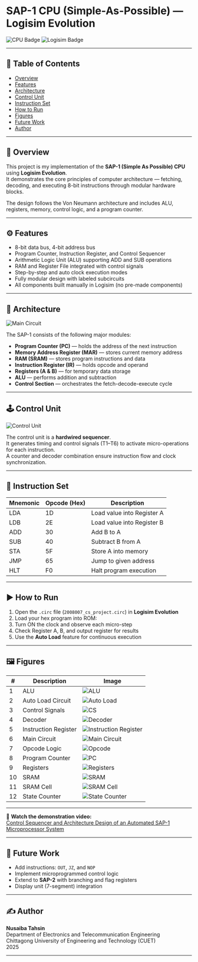# SAP-1 CPU (Simple-As-Possible) — Logisim Evolution
![CPU Badge](https://img.shields.io/badge/CPU-SAP--1-brightgreen)
![Logisim Badge](https://img.shields.io/badge/Tool-Logisim--Evolution-blue)

---

## 📘 Table of Contents
- [Overview](#overview)
- [Features](#features)
- [Architecture](#architecture)
- [Control Unit](#control-unit)
- [Instruction Set](#instruction-set)
- [How to Run](#how-to-run)
- [Figures](#figures)
- [Future Work](#future-work)
- [Author](#author)

---

## 🧩 Overview
This project is my implementation of the **SAP-1 (Simple As Possible) CPU** using **Logisim Evolution**.  
It demonstrates the core principles of computer architecture — fetching, decoding, and executing 8-bit instructions through modular hardware blocks.

The design follows the Von Neumann architecture and includes ALU, registers, memory, control logic, and a program counter.

---

## ⚙️ Features
- 8-bit data bus, 4-bit address bus  
- Program Counter, Instruction Register, and Control Sequencer  
- Arithmetic Logic Unit (ALU) supporting ADD and SUB operations  
- RAM and Register File integrated with control signals  
- Step-by-step and auto clock execution modes  
- Fully modular design with labeled subcircuits  
- All components built manually in Logisim (no pre-made components)

---

## 🧠 Architecture
![Main Circuit](Images/main.png)

The SAP-1 consists of the following major modules:
- **Program Counter (PC)** — holds the address of the next instruction  
- **Memory Address Register (MAR)** — stores current memory address  
- **RAM (SRAM)** — stores program instructions and data  
- **Instruction Register (IR)** — holds opcode and operand  
- **Registers (A & B)** — for temporary data storage  
- **ALU** — performs addition and subtraction  
- **Control Section** — orchestrates the fetch-decode-execute cycle

---

## 🕹️ Control Unit
![Control Unit](Images/decoder.png)

The control unit is a **hardwired sequencer**.  
It generates timing and control signals (T1–T6) to activate micro-operations for each instruction.  
A counter and decoder combination ensure instruction flow and clock synchronization.

---

## 🧾 Instruction Set

| Mnemonic | Opcode (Hex) | Description |
|-----------|---------------|-------------|
| LDA | 1D | Load value into Register A |
| LDB | 2E | Load value into Register B |
| ADD | 30 | Add B to A |
| SUB | 40 | Subtract B from A |
| STA | 5F | Store A into memory |
| JMP | 65 | Jump to given address |
| HLT | F0 | Halt program execution |

---

## ▶️ How to Run
1. Open the `.circ` file (`2008007_cs_project.circ`) in **Logisim Evolution**  
2. Load your hex program into ROM:
3. Turn ON the clock and observe each micro-step  
4. Check Register A, B, and output register for results  
5. Use the **Auto Load** feature for continuous execution

---

## 🖼️ Figures

| # | Description | Image |
|---|--------------|-------|
| 1 | ALU | ![ALU](Images/ALU.png) |
| 2 | Auto Load Circuit | ![Auto Load](Images/auto_load.png) |
| 3 | Control Signals | ![CS](Images/cs.png) |
| 4 | Decoder | ![Decoder](Images/decoder.png) |
| 5 | Instruction Register | ![Instruction Register](Images/ins%20reg.png) |
| 6 | Main Circuit | ![Main Circuit](Images/main.png) |
| 7 | Opcode Logic | ![Opcode](Images/opcode.png) |
| 8 | Program Counter | ![PC](Images/pc.png) |
| 9 | Registers | ![Registers](Images/reg.png) |
| 10 | SRAM | ![SRAM](Images/sram.png) |
| 11 | SRAM Cell | ![SRAM Cell](Images/sram_cell.png) |
| 12 | State Counter | ![State Counter](Images/state_counter.png) |

---
🎥 **Watch the demonstration video:**  
[Control Sequencer and Architecture Design of an Automated SAP-1 Microprocessor System](https://youtu.be/2j5gOPioyDY?si=CJrzVuyPzPSJmknV)

---
## 🚀 Future Work
- Add instructions: `OUT`, `JZ`, and `NOP`  
- Implement microprogrammed control logic  
- Extend to **SAP-2** with branching and flag registers  
- Display unit (7-segment) integration

---

## ✍️ Author
**Nusaiba Tahsin**  
Department of Electronics and Telecommunication Engineering  
Chittagong University of Engineering and Technology (CUET)  
2025

---


